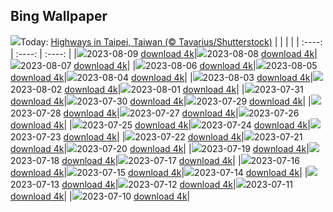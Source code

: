 ## Bing Wallpaper
![](./wallpaper/2023-08-09.jpg)Today: [Highways in Taipei, Taiwan (© Tavarius/Shutterstock)](./wallpaper/2023-08-09.jpg)
|      |      |      |
| :----: | :----: | :----: |
|![](./wallpaper/2023-08-09_sm.jpg)2023-08-09 [download 4k](./wallpaper/2023-08-09.jpg)|![](./wallpaper/2023-08-08_sm.jpg)2023-08-08 [download 4k](./wallpaper/2023-08-08.jpg)|![](./wallpaper/2023-08-07_sm.jpg)2023-08-07 [download 4k](./wallpaper/2023-08-07.jpg)|
|![](./wallpaper/2023-08-06_sm.jpg)2023-08-06 [download 4k](./wallpaper/2023-08-06.jpg)|![](./wallpaper/2023-08-05_sm.jpg)2023-08-05 [download 4k](./wallpaper/2023-08-05.jpg)|![](./wallpaper/2023-08-04_sm.jpg)2023-08-04 [download 4k](./wallpaper/2023-08-04.jpg)|
|![](./wallpaper/2023-08-03_sm.jpg)2023-08-03 [download 4k](./wallpaper/2023-08-03.jpg)|![](./wallpaper/2023-08-02_sm.jpg)2023-08-02 [download 4k](./wallpaper/2023-08-02.jpg)|![](./wallpaper/2023-08-01_sm.jpg)2023-08-01 [download 4k](./wallpaper/2023-08-01.jpg)|
|![](./wallpaper/2023-07-31_sm.jpg)2023-07-31 [download 4k](./wallpaper/2023-07-31.jpg)|![](./wallpaper/2023-07-30_sm.jpg)2023-07-30 [download 4k](./wallpaper/2023-07-30.jpg)|![](./wallpaper/2023-07-29_sm.jpg)2023-07-29 [download 4k](./wallpaper/2023-07-29.jpg)|
|![](./wallpaper/2023-07-28_sm.jpg)2023-07-28 [download 4k](./wallpaper/2023-07-28.jpg)|![](./wallpaper/2023-07-27_sm.jpg)2023-07-27 [download 4k](./wallpaper/2023-07-27.jpg)|![](./wallpaper/2023-07-26_sm.jpg)2023-07-26 [download 4k](./wallpaper/2023-07-26.jpg)|
|![](./wallpaper/2023-07-25_sm.jpg)2023-07-25 [download 4k](./wallpaper/2023-07-25.jpg)|![](./wallpaper/2023-07-24_sm.jpg)2023-07-24 [download 4k](./wallpaper/2023-07-24.jpg)|![](./wallpaper/2023-07-23_sm.jpg)2023-07-23 [download 4k](./wallpaper/2023-07-23.jpg)|
|![](./wallpaper/2023-07-22_sm.jpg)2023-07-22 [download 4k](./wallpaper/2023-07-22.jpg)|![](./wallpaper/2023-07-21_sm.jpg)2023-07-21 [download 4k](./wallpaper/2023-07-21.jpg)|![](./wallpaper/2023-07-20_sm.jpg)2023-07-20 [download 4k](./wallpaper/2023-07-20.jpg)|
|![](./wallpaper/2023-07-19_sm.jpg)2023-07-19 [download 4k](./wallpaper/2023-07-19.jpg)|![](./wallpaper/2023-07-18_sm.jpg)2023-07-18 [download 4k](./wallpaper/2023-07-18.jpg)|![](./wallpaper/2023-07-17_sm.jpg)2023-07-17 [download 4k](./wallpaper/2023-07-17.jpg)|
|![](./wallpaper/2023-07-16_sm.jpg)2023-07-16 [download 4k](./wallpaper/2023-07-16.jpg)|![](./wallpaper/2023-07-15_sm.jpg)2023-07-15 [download 4k](./wallpaper/2023-07-15.jpg)|![](./wallpaper/2023-07-14_sm.jpg)2023-07-14 [download 4k](./wallpaper/2023-07-14.jpg)|
|![](./wallpaper/2023-07-13_sm.jpg)2023-07-13 [download 4k](./wallpaper/2023-07-13.jpg)|![](./wallpaper/2023-07-12_sm.jpg)2023-07-12 [download 4k](./wallpaper/2023-07-12.jpg)|![](./wallpaper/2023-07-11_sm.jpg)2023-07-11 [download 4k](./wallpaper/2023-07-11.jpg)|
|![](./wallpaper/2023-07-10_sm.jpg)2023-07-10 [download 4k](./wallpaper/2023-07-10.jpg)|